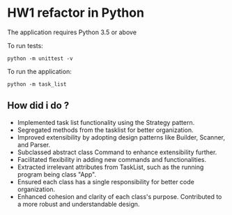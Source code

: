 HW1 refactor in Python
=====


The application requires Python 3.5 or above

To run tests:
```
python -m unittest -v
```

To run the application:
```
python -m task_list
```

## How did i do ?
- Implemented task list functionality using the Strategy pattern.
- Segregated methods from the tasklist for better organization.
- Improved extensibility by adopting design patterns like Builder, Scanner, and Parser.
- Subclassed abstract class Command to enhance extensibility further.
- Facilitated flexibility in adding new commands and functionalities.
- Extracted irrelevant attributes from TaskList, such as the running program being class "App".
- Ensured each class has a single responsibility for better code organization.
- Enhanced cohesion and clarity of each class's purpose.
Contributed to a more robust and understandable design.
